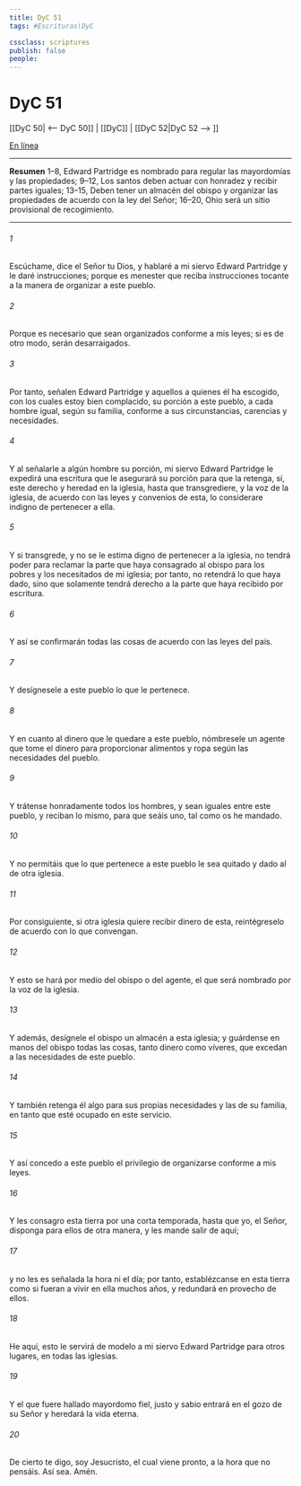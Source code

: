 ```yaml
---
title: DyC 51
tags: #Escrituras\DyC

cssclass: scriptures
publish: false
people:
---
```


# DyC 51
[[DyC 50| <-- DyC 50]] | [[DyC]] | [[DyC 52|DyC 52 --> ]]

[En línea](https://churchofjesuschrist.org/study/scriptures/dc-testament/dc/51?lang=spa)

---
__Resumen__
1–8, Edward Partridge es nombrado para regular las mayordomías y las propiedades; 9–12, Los santos deben actuar con honradez y recibir partes iguales; 13–15, Deben tener un almacén del obispo y organizar las propiedades de acuerdo con la ley del Señor; 16–20, Ohio será un sitio provisional de recogimiento.

---
###### 1 
Escúchame, dice el Señor tu Dios, y hablaré a mi siervo Edward Partridge y le daré instrucciones; porque es menester que reciba instrucciones tocante a la manera de organizar a este pueblo.

###### 2 
Porque es necesario que sean organizados conforme a mis leyes; si es de otro modo, serán desarraigados.

###### 3 
Por tanto, señalen Edward Partridge y aquellos a quienes él ha escogido, con los cuales estoy bien complacido, su porción a este pueblo, a cada hombre igual, según su familia, conforme a sus circunstancias, carencias y necesidades.

###### 4 
Y al señalarle a algún hombre su porción, mi siervo Edward Partridge le expedirá una escritura que le asegurará su porción para que la retenga, sí, este derecho y heredad en la iglesia, hasta que transgrediere, y la voz de la iglesia, de acuerdo con las leyes y convenios de esta, lo considerare indigno de pertenecer a ella.

###### 5 
Y si transgrede, y no se le estima digno de pertenecer a la iglesia, no tendrá poder para reclamar la parte que haya consagrado al obispo para los pobres y los necesitados de mi iglesia; por tanto, no retendrá lo que haya dado, sino que solamente tendrá derecho a la parte que haya recibido por escritura.

###### 6 
Y así se confirmarán todas las cosas de acuerdo con las leyes del país.

###### 7 
Y desígnesele a este pueblo lo que le pertenece.

###### 8 
Y en cuanto al dinero que le quedare a este pueblo, nómbresele un agente que tome el dinero para proporcionar alimentos y ropa según las necesidades del pueblo.

###### 9 
Y trátense honradamente todos los hombres, y sean iguales entre este pueblo, y reciban lo mismo, para que seáis uno, tal como os he mandado.

###### 10 
Y no permitáis que lo que pertenece a este pueblo le sea quitado y dado al de otra iglesia.

###### 11 
Por consiguiente, si otra iglesia quiere recibir dinero de esta, reintégreselo de acuerdo con lo que convengan.

###### 12 
Y esto se hará por medio del obispo o del agente, el que será nombrado por la voz de la iglesia.

###### 13 
Y además, desígnele el obispo un almacén a esta iglesia; y guárdense en manos del obispo todas las cosas, tanto dinero como víveres, que excedan a las necesidades de este pueblo.

###### 14 
Y también retenga él algo para sus propias necesidades y las de su familia, en tanto que esté ocupado en este servicio.

###### 15 
Y así concedo a este pueblo el privilegio de organizarse conforme a mis leyes.

###### 16 
Y les consagro esta tierra por una corta temporada, hasta que yo, el Señor, disponga para ellos de otra manera, y les mande salir de aquí;

###### 17 
y no les es señalada la hora ni el día; por tanto, establézcanse en esta tierra como si fueran a vivir en ella muchos años, y redundará en provecho de ellos.

###### 18 
He aquí, esto le servirá de modelo a mi siervo Edward Partridge para otros lugares, en todas las iglesias.

###### 19 
Y el que fuere hallado mayordomo fiel, justo y sabio entrará en el gozo de su Señor y heredará la vida eterna.

###### 20 
De cierto te digo, soy Jesucristo, el cual viene pronto, a la hora que no pensáis. Así sea. Amén.


